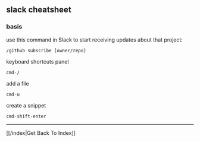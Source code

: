 ## slack cheatsheet

### basis

use this command in Slack to start receiving updates about that project:

`/github subscribe [owner/repo]`

keyboard shortcuts panel

`cmd-/`

add a file

`cmd-u`

create a snippet

`cmd-shift-enter`

---

[[/index|Get Back To Index]]
